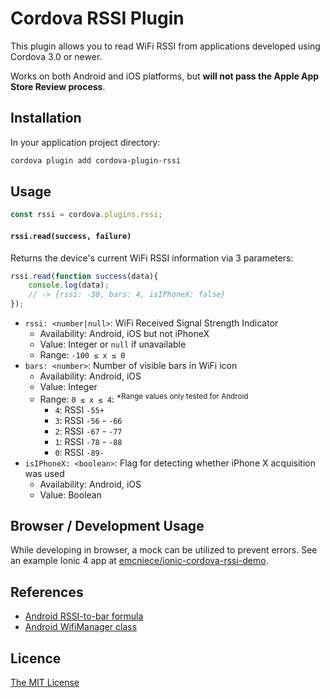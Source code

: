 # Cordova RSSI Plugin

This plugin allows you to read WiFi RSSI from applications developed using Cordova 3.0 or newer.

Works on both Android and iOS platforms, but **will not pass the Apple App Store Review process**.


## Installation

In your application project directory:

```bash
cordova plugin add cordova-plugin-rssi
```


## Usage

```js
const rssi = cordova.plugins.rssi;
```


#### `rssi.read(success, failure)`
Returns the device's current WiFi RSSI information via 3 parameters:

```js
rssi.read(function success(data){
    console.log(data);
    // -> {rssi: -38, bars: 4, isIPhoneX: false}
});
```

- `rssi: <number|null>`: WiFi Received Signal Strength Indicator
  - Availability: Android, iOS but not iPhoneX
  - Value: Integer or `null` if unavailable
  - Range: `-100 ≤ x ≤ 0`
- `bars: <number>`: Number of visible bars in WiFi icon
  - Availability: Android, iOS
  - Value: Integer
  - Range: `0 ≤ x ≤ 4`: <sup>\*Range values only tested for Android</sup>
    - `4`: RSSI `-55+`
    - `3`: RSSI `-56` - `-66`
    - `2`: RSSI `-67` - `-77`
    - `1`: RSSI `-78` - `-88`
    - `0`: RSSI `-89-`
- `isIPhoneX: <boolean>`: Flag for detecting whether iPhone X acquisition was used
  - Availability: Android, iOS
  - Value: Boolean


## Browser / Development Usage

While developing in browser, a mock can be utilized to prevent errors. See an example Ionic 4 app at [emcniece/ionic-cordova-rssi-demo](https://github.com/emcniece/ionic-cordova-rssi-demo).


## References

- [Android RSSI-to-bar formula](https://android.stackexchange.com/a/176325)
- [Android WifiManager class](https://github.com/eldarerathis/android_frameworks_base/blob/eldarerathis-7.1.x/wifi/java/android/net/wifi/WifiManager.java#L633)

## Licence ##

[The MIT License](./LICENSE)

